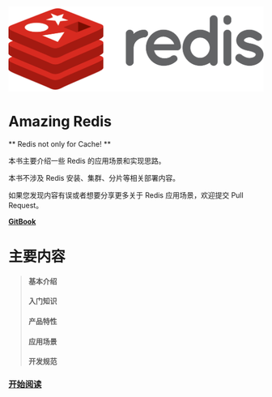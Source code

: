![redis](/assets/p1432653421.74.png)

# Amazing Redis

** Redis not only for Cache! **

本书主要介绍一些 Redis 的应用场景和实现思路。

本书不涉及 Redis 安装、集群、分片等相关部署内容。

如果您发现内容有误或者想要分享更多关于 Redis 应用场景，欢迎提交 Pull Request。

[**GitBook**](https://84hero.gitbooks.io/redis_in_action/)

# 主要内容

> #### 基本介绍
>
> #### 入门知识
>
> #### 产品特性
>
> #### 应用场景
>
> #### 开发规范

### [开始阅读](/ru-men/shi-yao-shi-redis.md)



